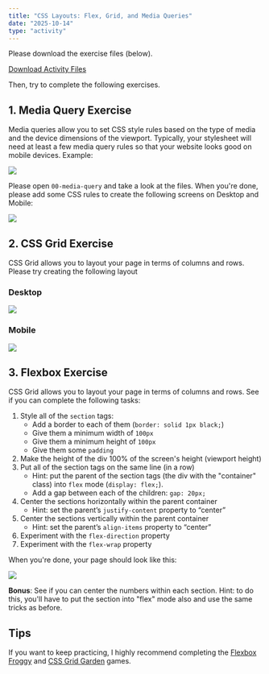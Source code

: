 ```yaml
---
title: "CSS Layouts: Flex, Grid, and Media Queries"
date: "2025-10-14"
type: "activity"
---
```


Please download the exercise files (below).

<a href="/fall2025/downloads/activities/css-layouts.zip" class="nu-button">Download Activity Files <i class="fas fa-download"></i></a>

Then, try to complete the following exercises.

## 1. Media Query Exercise
Media queries allow you to set CSS style rules based on the type of media and the device dimensions of the viewport. Typically, your stylesheet will need at least a few media query rules so that your website looks good on mobile devices. Example:

<img class="screenshot-sm" src="/fall2025/images/activities/css-layouts/syntax.png" />

Please open `00-media-query` and take a look at the files. When you're done, please add some CSS rules to create the following screens on Desktop and Mobile:

<img class="screenshot-xl" src="/fall2025/images/activities/css-layouts/mq.png" />

## 2. CSS Grid Exercise
CSS Grid allows you to layout your page in terms of columns and rows. Please try creating the following layout

### Desktop
<img class="screenshot-xl" src="/fall2025/images/activities/css-layouts/grid-desktop.png" />

### Mobile
<img class="screenshot-xs" src="/fall2025/images/activities/css-layouts/grid-mobile.png" />


## 3. Flexbox Exercise
CSS Grid allows you to layout your page in terms of columns and rows. See if you can complete the following tasks:

1. Style all of the `section` tags:
    * Add a border to each of them (`border: solid 1px black;`)
    * Give them a minimum width of `100px`
    * Give them a minimum height of `100px`
    * Give them some `padding`
1. Make the height of the div 100% of the screen's height (viewport height)
1. Put all of the section tags on the same line (in a row)
    * Hint: put the parent of the section tags (the div with the "container" class) into `flex` mode (`display: flex;`).
    * Add a gap between each of the children: `gap: 20px;`
1. Center the sections horizontally within the parent container
    * Hint: set the parent’s `justify-content` property to “center”
1. Center the sections vertically within the parent container
    * Hint: set the parent’s `align-items` property to “center”
1. Experiment with the `flex-direction` property
1. Experiment with the `flex-wrap` property

When you're done, your page should look like this:


<img class="screenshot-xl border border-gray-400 mb-4" src="/fall2025/images/activities/css-layouts/flex.png" />


**Bonus**: See if you can center the numbers within each section. Hint: to do this, you'll have to put the section into "flex" mode also and use the same tricks as before.

## Tips
If you want to keep practicing, I highly recommend completing the <a href="https://flexboxfroggy.com/" target="_blank">Flexbox Froggy</a> and <a href="https://cssgridgarden.com/" target="_blank">CSS Grid Garden</a> games.
